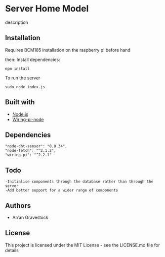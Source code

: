 # Server Home Model
description

## Installation
Requires BCM185 installation on the raspberry pi before hand

then:
Install dependencies:
```
npm install
```
To run the server
```
sudo node index.js
````

## Built with
- [Node.js](https://nodejs.org/en/)
- [Wiring-pi-node](https://github.com/WiringPi/WiringPi-Node)

## Dependencies
```
"node-dht-sensor": "0.0.34",
"node-fetch": "^2.1.2",
"wiring-pi": "^2.2.1"
```

## Todo
```
-Initialise components through the database rather than through the server
-Add better support for a wider range of components
```

## Authors
- Arran Gravestock

## License
This project is licensed under the MIT License - see the LICENSE.md file for details
